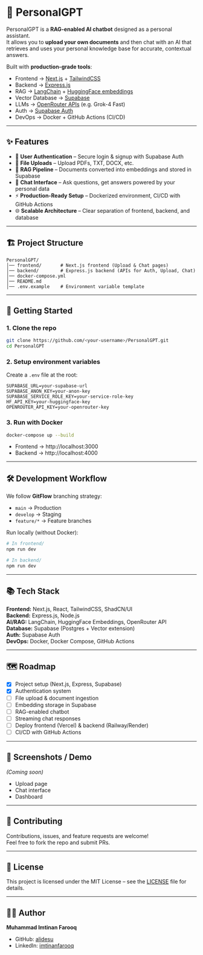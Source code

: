 # 🤖 PersonalGPT

PersonalGPT is a **RAG-enabled AI chatbot** designed as a personal assistant.  
It allows you to **upload your own documents** and then chat with an AI that retrieves and uses your personal knowledge base for accurate, contextual answers.

Built with **production-grade tools**:  
- Frontend → [Next.js](https://nextjs.org/) + [TailwindCSS](https://tailwindcss.com/)  
- Backend → [Express.js](https://expressjs.com/)  
- RAG → [LangChain](https://www.langchain.com/) + [HuggingFace embeddings](https://huggingface.co/)  
- Vector Database → [Supabase](https://supabase.com/)  
- LLMs → [OpenRouter APIs](https://openrouter.ai/) (e.g. Grok-4 Fast)  
- Auth → [Supabase Auth](https://supabase.com/docs/guides/auth)  
- DevOps → Docker + GitHub Actions (CI/CD)

---

## ✨ Features

- 🔐 **User Authentication** – Secure login & signup with Supabase Auth  
- 📂 **File Uploads** – Upload PDFs, TXT, DOCX, etc.  
- 🧠 **RAG Pipeline** – Documents converted into embeddings and stored in Supabase  
- 💬 **Chat Interface** – Ask questions, get answers powered by your personal data  
- ⚡ **Production-Ready Setup** – Dockerized environment, CI/CD with GitHub Actions  
- 🌐 **Scalable Architecture** – Clear separation of frontend, backend, and database  

---

## 🏗️ Project Structure

```
PersonalGPT/
│── frontend/       # Next.js frontend (Upload & Chat pages)
│── backend/        # Express.js backend (APIs for Auth, Upload, Chat)
│── docker-compose.yml
│── README.md
│── .env.example    # Environment variable template
```

---

## 🚀 Getting Started

### 1. Clone the repo
```bash
git clone https://github.com/<your-username>/PersonalGPT.git
cd PersonalGPT
```

### 2. Setup environment variables
Create a `.env` file at the root:
```
SUPABASE_URL=your-supabase-url
SUPABASE_ANON_KEY=your-anon-key
SUPABASE_SERVICE_ROLE_KEY=your-service-role-key
HF_API_KEY=your-huggingface-key
OPENROUTER_API_KEY=your-openrouter-key
```

### 3. Run with Docker
```bash
docker-compose up --build
```

- Frontend → http://localhost:3000  
- Backend → http://localhost:4000  

---

## 🛠️ Development Workflow

We follow **GitFlow** branching strategy:
- `main` → Production  
- `develop` → Staging  
- `feature/*` → Feature branches  

Run locally (without Docker):
```bash
# In frontend/
npm run dev

# In backend/
npm run dev
```

---

## 📚 Tech Stack

**Frontend:** Next.js, React, TailwindCSS, ShadCN/UI  
**Backend:** Express.js, Node.js  
**AI/RAG:** LangChain, HuggingFace Embeddings, OpenRouter API  
**Database:** Supabase (Postgres + Vector extension)  
**Auth:** Supabase Auth  
**DevOps:** Docker, Docker Compose, GitHub Actions  

---

## 🗺️ Roadmap

- [x] Project setup (Next.js, Express, Supabase)  
- [x] Authentication system  
- [ ] File upload & document ingestion  
- [ ] Embedding storage in Supabase  
- [ ] RAG-enabled chatbot  
- [ ] Streaming chat responses  
- [ ] Deploy frontend (Vercel) & backend (Railway/Render)  
- [ ] CI/CD with GitHub Actions  

---

## 📸 Screenshots / Demo
*(Coming soon)*  
- Upload page  
- Chat interface  
- Dashboard  

---

## 🤝 Contributing

Contributions, issues, and feature requests are welcome!  
Feel free to fork the repo and submit PRs.

---

## 📄 License

This project is licensed under the MIT License – see the [LICENSE](LICENSE) file for details.

---

## 👨‍💻 Author

**Muhammad Imtinan Farooq**  
- GitHub: [alidesu](https://github.com/alidesu)  
- LinkedIn: [imtinanfarooq](https://www.linkedin.com/in/imtinanfarooq/)  